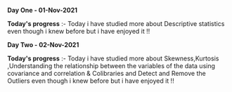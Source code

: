 **Day One - 01-Nov-2021** 

**Today's progress** :- Today i have studied more about Descriptive statistics even though i knew before but i have enjoyed it !!

**Day Two - 02-Nov-2021** 

**Today's progress** :- Today i have studied more about Skewness,Kurtosis ,Understanding the relationship between the variables of the data using covariance and correlation & Colibraries and Detect and Remove the Outliers even though i knew before but i have enjoyed it !!
